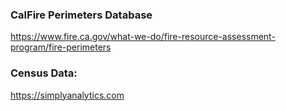 


### CalFire Perimeters Database

https://www.fire.ca.gov/what-we-do/fire-resource-assessment-program/fire-perimeters

### Census Data:
https://simplyanalytics.com

